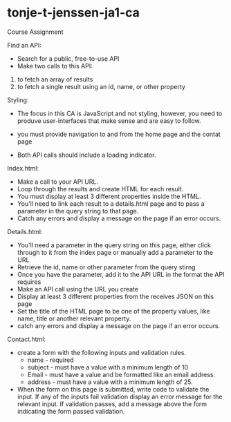 # tonje-t-jenssen-ja1-ca

Course Assignment

Find an API:

- Search for a public, free-to-use API
- Make two calls to this API:

1. to fetch an array of results
2. to fetch a single result using an id, name, or other property

Styling:

- The focus in this CA is JavaScript and not styling,
  however, you need to produve user-interfaces that make
  sense and are easy to follow.

- you must provide navigation to and from the home page and the contat page
- Both API calls should include a loading indicator.

Index.html:

- Make a call to your API URL.
- Loop through the results and create HTML for each result.
- You must display at least 3 different properties inside the HTML.
- You'll need to link each result to a details.html page and
  to pass a parameter in the query string to that page.
- Catch any errors and display a message on the page if an error occurs.

Details.html:

- You'll need a parameter in the query string on this page,
  either click through to it from the index page or manually add a parameter to the URL
- Retrieve the id, name or other parameter from the query stirng
- Once you have the parameter, add it to the API URL in the format the API requires
- Make an API call using the URL you create
- Display at least 3 different properties from the receives JSON on this page
- Set the title of the HTML page to be one of the property values, like name, title or another relevant property.
- catch any errors and display a message on the page if an error occurs.

Contact.html:

- create a form with the following inputs and validation rules.
  - name - required
  - subject - must have a value with a minimum length of 10
  - Email - must have a value and be formatted like an email address.
  - address - must have a value with a minimum length of 25.
- When the form on this page is submitted, write code to validate the input. If any of the inputs fail validation display an error message for the relevant input. If validation passes, add a message above the form indicating the form passed validation.
